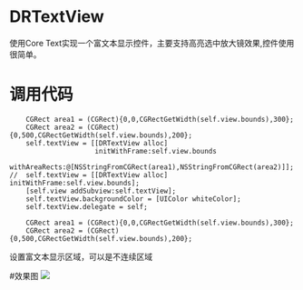 # DRTextView
使用Core Text实现一个富文本显示控件，主要支持高亮选中放大镜效果,控件使用很简单。
# 调用代码
```
    CGRect area1 = (CGRect){0,0,CGRectGetWidth(self.view.bounds),300};
    CGRect area2 = (CGRect){0,500,CGRectGetWidth(self.view.bounds),200};
    self.textView = [[DRTextView alloc]
                     initWithFrame:self.view.bounds
                     withAreaRects:@[NSStringFromCGRect(area1),NSStringFromCGRect(area2)]];
//  self.textView = [[DRTextView alloc] initWithFrame:self.view.bounds];
    [self.view addSubview:self.textView];
    self.textView.backgroundColor = [UIColor whiteColor];
    self.textView.delegate = self;
```
    
```
    CGRect area1 = (CGRect){0,0,CGRectGetWidth(self.view.bounds),300};
    CGRect area2 = (CGRect){0,500,CGRectGetWidth(self.view.bounds),200};
````

设置富文本显示区域，可以是不连续区域

#效果图
![](./gif1.gif)
    
